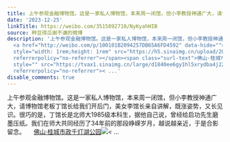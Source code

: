 ```yaml
---
title: 上午参观金融博物馆。这是一家私人博物馆，本来周一闭馆，但小李教授神通广大，请博物馆老板丁馆长给我们开后门，美女李馆长亲自讲解，既涨姿势，又长见识。很巧...
date: '2023-12-25'
linkTitle: https://weibo.com/3515092710/NyKyahHIB
source: 种豆得瓜谢不谦的微博
description: '上午参观金融博物馆。这是一家私人博物馆，本来周一闭馆，但小李教授神通广大，请博物馆老板丁馆长给我们开后门，美女李馆长亲自讲解，既涨姿势，又长见识。很巧的是，丁馆长是北师大1985级本科生，据他自己说，曾经给启功先生磨墨压纸。我们在师大共同经历了34年前的那段峥嵘岁月，越说越亲近，于是合影留念。
  <a href="http://weibo.com/p/100101B2094257DB65A6FD4592" data-hide=""><span class="url-icon"><img
  style="width: 1rem;height: 1rem" src="https://h5.sinaimg.cn/upload/2015/09/25/3/timeline_card_small_location_default.png"
  referrerpolicy="no-referrer"></span><span class="surl-text">佛山·桂城市政千灯湖公园</span></a><img
  style="" src="https://tvax1.sinaimg.cn/large/d1840ee6gy1hl5xrydba4j22eo37ku0z.jpg"
  referrerpolicy="no-referrer">< ...'
disable_comments: true
---
```

上午参观金融博物馆。这是一家私人博物馆，本来周一闭馆，但小李教授神通广大，请博物馆老板丁馆长给我们开后门，美女李馆长亲自讲解，既涨姿势，又长见识。很巧的是，丁馆长是北师大1985级本科生，据他自己说，曾经给启功先生磨墨压纸。我们在师大共同经历了34年前的那段峥嵘岁月，越说越亲近，于是合影留念。 <a href="http://weibo.com/p/100101B2094257DB65A6FD4592" data-hide=""><span class="url-icon"><img style="width: 1rem;height: 1rem" src="https://h5.sinaimg.cn/upload/2015/09/25/3/timeline_card_small_location_default.png" referrerpolicy="no-referrer"></span><span class="surl-text">佛山·桂城市政千灯湖公园</span></a><img style="" src="https://tvax1.sinaimg.cn/large/d1840ee6gy1hl5xrydba4j22eo37ku0z.jpg" referrerpolicy="no-referrer">< ...